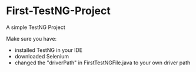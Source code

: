 # First-TestNG-Project
A simple TestNG Project

Make sure you have:

- installed TestNG in your IDE
- downloaded Selenium
- changed the "driverPath" in FirstTestNGFile.java to your own driver path
